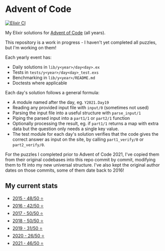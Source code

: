 # Advent of Code

[![Elixir CI](https://github.com/sevenseacat/advent_of_code/actions/workflows/elixir.yml/badge.svg)](https://github.com/sevenseacat/advent_of_code/actions/workflows/elixir.yml)

My Elixir solutions for [Advent of Code](https://adventofcode.com/) (all years).

This repository is a work in progress - I haven't yet completed all puzzles, but I'm working on them!

Each yearly event has:

* Daily solutions in `lib/y<year>/day<day>.ex`
* Tests in `tests/y<year>/day<day>_test.exs`
* Benchmarking in `lib/y<year>/README.md`
* Doctests where applicable

Each day's solution follows a general formula:

* A module named after the day, eg. `Y2021.Day19`
* Reading any provided input file with `input/0` (sometimes not used)
* Parsing the input file into a useful structure with `parse_input/1`
* Piping the parsed input into a `part1/1` or `part2/1` function
* Optionally processing the result, eg. if `part1/1` returns a map with extra data but the question only needs a single key value.
* The test module for each day's solution verifies that the code gives the correct answer as input on the site, by calling `part1_verify/0` or `part2_verify/0`.

For the puzzles I completed prior to Advent of Code 2021, I've copied them from their original codebases into this repo commit by commit, modifying them to fit into my new universal structure. I've also kept the original author dates on those commits, some of them date back to 2016!

## My current stats

* [2015 - 48/50 :star:](/lib/y2015/) 
* [2016 - 42/50 :star:](/lib/y2016/)
* [2017 - 50/50 :star:](/lib/y2017/)
* [2018 - 50/50 :star:](/lib/y2018/)
* [2019 - 31/50 :star:](/lib/y2019/)
* [2020 - 26/50 :star:](/lib/y2020/)
* [2021 - 46/50 :star:](/lib/y2021/)
